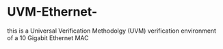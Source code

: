 # UVM-Ethernet-
this is a Universal Verification Methodolgy (UVM) verification environment of a 10 Gigabit Ethernet MAC
